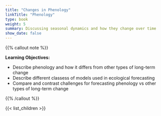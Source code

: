 ```yaml
---
title: "Changes in Phenology"
linkTitle: "Phenology"
type: book
weight: 5
summary: Discussing seasonal dynamics and how they change over time
show_date: false
---
```


{{% callout note %}}

**Learning Objectives:**
* Describe phenology and how it differs from other types of long-term change
* Describe different classess of models used in ecological forecasting
* Compare and contrast challenges for forecasting phenology vs other types of long-term change

{{% /callout %}}

{{< list_children >}}
